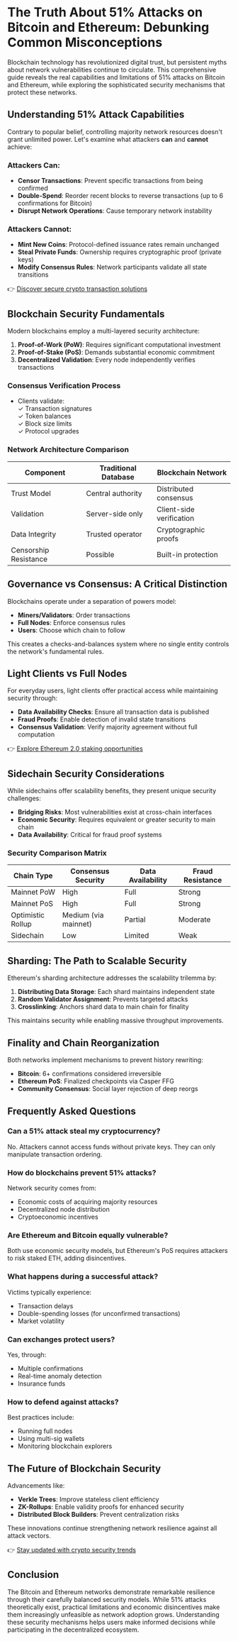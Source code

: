 # The Truth About 51% Attacks on Bitcoin and Ethereum: Debunking Common Misconceptions

Blockchain technology has revolutionized digital trust, but persistent myths about network vulnerabilities continue to circulate. This comprehensive guide reveals the real capabilities and limitations of 51% attacks on Bitcoin and Ethereum, while exploring the sophisticated security mechanisms that protect these networks.

## Understanding 51% Attack Capabilities

Contrary to popular belief, controlling majority network resources doesn't grant unlimited power. Let's examine what attackers **can** and **cannot** achieve:

### Attackers Can:
- **Censor Transactions**: Prevent specific transactions from being confirmed
- **Double-Spend**: Reorder recent blocks to reverse transactions (up to 6 confirmations for Bitcoin)
- **Disrupt Network Operations**: Cause temporary network instability

### Attackers Cannot:
- **Mint New Coins**: Protocol-defined issuance rates remain unchanged
- **Steal Private Funds**: Ownership requires cryptographic proof (private keys)
- **Modify Consensus Rules**: Network participants validate all state transitions

👉 [Discover secure crypto transaction solutions](https://bit.ly/okx-bonus)

## Blockchain Security Fundamentals

Modern blockchains employ a multi-layered security architecture:

1. **Proof-of-Work (PoW)**: Requires significant computational investment
2. **Proof-of-Stake (PoS)**: Demands substantial economic commitment
3. **Decentralized Validation**: Every node independently verifies transactions

### Consensus Verification Process
- Clients validate:  
  ✓ Transaction signatures  
  ✓ Token balances  
  ✓ Block size limits  
  ✓ Protocol upgrades

### Network Architecture Comparison

| Component          | Traditional Database       | Blockchain Network         |
|---------------------|----------------------------|----------------------------|
| Trust Model         | Central authority          | Distributed consensus      |
| Validation          | Server-side only           | Client-side verification   |
| Data Integrity      | Trusted operator           | Cryptographic proofs       |
| Censorship Resistance | Possible                   | Built-in protection        |

## Governance vs Consensus: A Critical Distinction

Blockchains operate under a separation of powers model:
- **Miners/Validators**: Order transactions
- **Full Nodes**: Enforce consensus rules
- **Users**: Choose which chain to follow

This creates a checks-and-balances system where no single entity controls the network's fundamental rules.

## Light Clients vs Full Nodes

For everyday users, light clients offer practical access while maintaining security through:
- **Data Availability Checks**: Ensure all transaction data is published
- **Fraud Proofs**: Enable detection of invalid state transitions
- **Consensus Validation**: Verify majority agreement without full computation

👉 [Explore Ethereum 2.0 staking opportunities](https://bit.ly/okx-bonus)

## Sidechain Security Considerations

While sidechains offer scalability benefits, they present unique security challenges:
- **Bridging Risks**: Most vulnerabilities exist at cross-chain interfaces
- **Economic Security**: Requires equivalent or greater security to main chain
- **Data Availability**: Critical for fraud proof systems

### Security Comparison Matrix

| Chain Type      | Consensus Security | Data Availability | Fraud Resistance |
|------------------|--------------------|-------------------|------------------|
| Mainnet PoW      | High               | Full              | Strong           |
| Mainnet PoS      | High               | Full              | Strong           |
| Optimistic Rollup| Medium (via mainnet)| Partial           | Moderate         |
| Sidechain        | Low                | Limited           | Weak             |

## Sharding: The Path to Scalable Security

Ethereum's sharding architecture addresses the scalability trilemma by:
1. **Distributing Data Storage**: Each shard maintains independent state
2. **Random Validator Assignment**: Prevents targeted attacks
3. **Crosslinking**: Anchors shard data to main chain for finality

This maintains security while enabling massive throughput improvements.

## Finality and Chain Reorganization

Both networks implement mechanisms to prevent history rewriting:
- **Bitcoin**: 6+ confirmations considered irreversible
- **Ethereum PoS**: Finalized checkpoints via Casper FFG
- **Community Consensus**: Social layer rejection of deep reorgs

## Frequently Asked Questions

### Can a 51% attack steal my cryptocurrency?
No. Attackers cannot access funds without private keys. They can only manipulate transaction ordering.

### How do blockchains prevent 51% attacks?
Network security comes from:
- Economic costs of acquiring majority resources
- Decentralized node distribution
- Cryptoeconomic incentives

### Are Ethereum and Bitcoin equally vulnerable?
Both use economic security models, but Ethereum's PoS requires attackers to risk staked ETH, adding disincentives.

### What happens during a successful attack?
Victims typically experience:
- Transaction delays
- Double-spending losses (for unconfirmed transactions)
- Market volatility

### Can exchanges protect users?
Yes, through:
- Multiple confirmations
- Real-time anomaly detection
- Insurance funds

### How to defend against attacks?
Best practices include:
- Running full nodes
- Using multi-sig wallets
- Monitoring blockchain explorers

## The Future of Blockchain Security

Advancements like:
- **Verkle Trees**: Improve stateless client efficiency
- **ZK-Rollups**: Enable validity proofs for enhanced security
- **Distributed Block Builders**: Prevent centralization risks

These innovations continue strengthening network resilience against all attack vectors.

👉 [Stay updated with crypto security trends](https://bit.ly/okx-bonus)

## Conclusion

The Bitcoin and Ethereum networks demonstrate remarkable resilience through their carefully balanced security models. While 51% attacks theoretically exist, practical limitations and economic disincentives make them increasingly unfeasible as network adoption grows. Understanding these security mechanisms helps users make informed decisions while participating in the decentralized ecosystem.